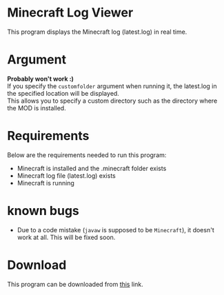 # Minecraft Log Viewer
This program displays the Minecraft log (latest.log) in real time.

# Argument
**Probably won't work :)**
<br>If you specify the `customfolder` argument when running it, the latest.log in the specified location will be displayed.
<br>This allows you to specify a custom directory such as the directory where the MOD is installed.

# Requirements
Below are the requirements needed to run this program:

* Minecraft is installed and the .minecraft folder exists
* Minecraft log file (latest.log) exists
* Minecraft is running

# known bugs
* Due to a code mistake (```javaw``` is supposed to be ```Minecraft```), it doesn't work at all. This will be fixed soon.

# Download
This program can be downloaded from [this](https://github.com/YuuyaGitHub/CS-Apps-Repository/raw/main/Minecraft%20Log%20Viewer/bin/Release/Minecraft%20Log%20Viewer.exe) link.
